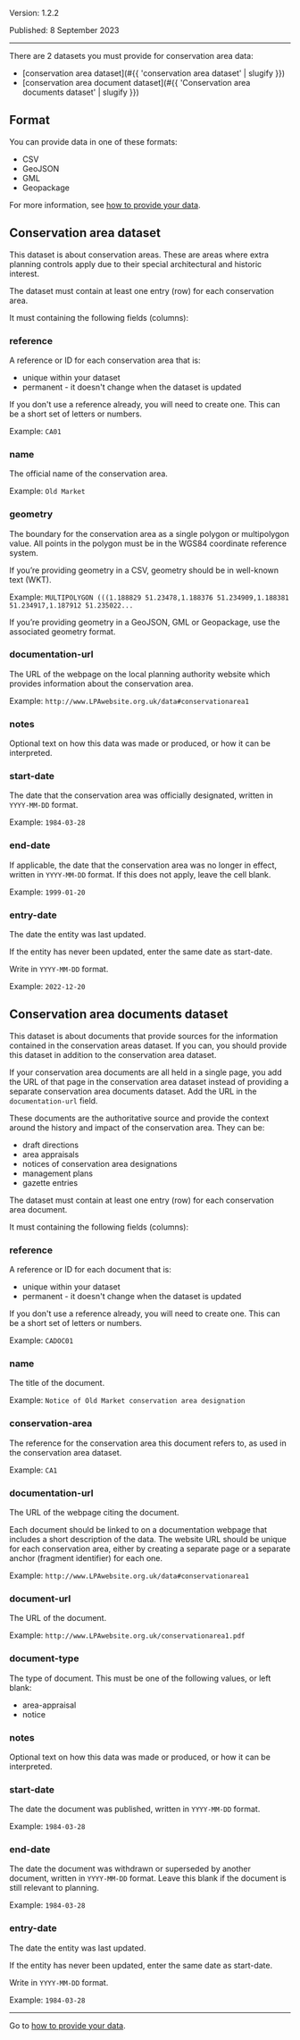 Version: 1.2.2

Published: 8 September 2023

---

There are 2 datasets you must provide for conservation area data:

- [conservation area dataset](#{{ 'conservation area dataset' | slugify }})
- [conservation area document dataset](#{{ 'Conservation area documents dataset' | slugify }})

Format
------

You can provide data in one of these formats:

-   CSV
-   GeoJSON
-   GML
-   Geopackage

For more information, see [how to provide your data](../how-to-provide-data).

Conservation area dataset
-------------------------

This dataset is about conservation areas. These are areas where extra planning controls apply due to their special architectural and historic interest.

The dataset must contain at least one entry (row) for each conservation area.

It must containing the following fields (columns):

### reference
A reference or ID for each conservation area that is:

-   unique within your dataset
-   permanent - it doesn't change when the dataset is updated

If you don't use a reference already, you will need to create one. This can be a short set of letters or numbers.

Example: `CA01`

### name

The official name of the conservation area.

Example: `Old Market`

### geometry

The boundary for the conservation area as a single polygon or multipolygon value. All points in the polygon must be in the WGS84 coordinate reference system.

If you’re providing geometry in a CSV, geometry should be in well-known text (WKT).

Example: `MULTIPOLYGON (((1.188829 51.23478,1.188376 51.234909,1.188381 51.234917,1.187912 51.235022...`

If you’re providing geometry in a GeoJSON, GML or Geopackage, use the associated geometry format.

### documentation-url

The URL of the webpage on the local planning authority website which provides information about the conservation area.

Example: `http://www.LPAwebsite.org.uk/data#conservationarea1`

### notes

Optional text on how this data was made or produced, or how it can be interpreted.

### start-date

The date that the conservation area was officially designated, written in `YYYY-MM-DD` format.

Example: `1984-03-28`

### end-date

If applicable, the date that the conservation area was no longer in effect, written in `YYYY-MM-DD` format. If this does not apply, leave the cell blank.

Example: `1999-01-20`

### entry-date

The date the entity was last updated.

If the entity has never been updated, enter the same date as start-date.

Write in `YYYY-MM-DD` format.

Example: `2022-12-20`

## Conservation area documents dataset

This dataset is about documents that provide sources for the information contained in the conservation areas dataset.  If you can, you should provide this dataset in addition to the conservation area dataset.

If your conservation area documents are all held in a single page, you add the URL of that page in the conservation area dataset instead of providing a separate conservation area documents dataset. Add the URL in the `documentation-url` field.

These documents are the authoritative source and provide the context around the history and impact of the conservation area. They can be:

-   draft directions
-   area appraisals
-   notices of conservation area designations
-   management plans
-   gazette entries

The dataset must contain at least one entry (row) for each conservation area document.

It must containing the following fields (columns):

### reference
A reference or ID for each document that is:

- unique within your dataset
- permanent - it doesn't change when the dataset is updated

If you don't use a reference already, you will need to create one. This can be a short set of letters or numbers.

Example: `CADOC01`

### name
The title of the document.

Example: `Notice of Old Market conservation area designation`

### conservation-area
The reference for the conservation area this document refers to, as used in the conservation area dataset.

Example: `CA1`

### documentation-url
The URL of the webpage citing the document.

Each document should be linked to on a documentation webpage that includes a short description of the data. The website URL should be unique for each conservation area, either by creating a separate page or a separate anchor (fragment identifier) for each one.

Example: `http://www.LPAwebsite.org.uk/data#conservationarea1`

### document-url
The URL of the document.

Example: `http://www.LPAwebsite.org.uk/conservationarea1.pdf`

### document-type
The type of document. This must be one of the following values, or left blank:

-   area-appraisal
-   notice

### notes

Optional text on how this data was made or produced, or how it can be interpreted.

### start-date
The date the document was published, written in `YYYY-MM-DD` format.

Example: `1984-03-28`

### end-date
The date the document was withdrawn or superseded by another document, written in `YYYY-MM-DD` format. Leave this blank if the document is still relevant to planning.

Example: `1984-03-28`

### entry-date
The date the entity was last updated.

If the entity has never been updated, enter the same date as start-date.

Write in `YYYY-MM-DD` format.

Example: `1984-03-28`

---

Go to [how to provide your data](../how-to-provide-data).
